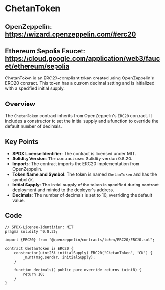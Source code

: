 # ChetanToken

## OpenZeppelin: https://wizard.openzeppelin.com/#erc20
## Ethereum Sepolia Faucet: https://cloud.google.com/application/web3/faucet/ethereum/sepolia

ChetanToken is an ERC20-compliant token created using OpenZeppelin's ERC20 contract. This token has a custom decimal setting and is initialized with a specified initial supply.

## Overview

The `ChetanToken` contract inherits from OpenZeppelin's `ERC20` contract. It includes a constructor to set the initial supply and a function to override the default number of decimals.

## Key Points

- **SPDX License Identifier**: The contract is licensed under MIT.
- **Solidity Version**: The contract uses Solidity version 0.8.20.
- **Imports**: The contract imports the ERC20 implementation from OpenZeppelin.
- **Token Name and Symbol**: The token is named `ChetanToken` and has the symbol `CK`.
- **Initial Supply**: The initial supply of the token is specified during contract deployment and minted to the deployer's address.
- **Decimals**: The number of decimals is set to 10, overriding the default value.

## Code

```solidity
// SPDX-License-Identifier: MIT
pragma solidity ^0.8.20;

import {ERC20} from "@openzeppelin/contracts/token/ERC20/ERC20.sol";

contract ChetanToken is ERC20 {
    constructor(uint256 initialSupply) ERC20("ChetanToken", "CK") {
        _mint(msg.sender, initialSupply);
    }

    function decimals() public pure override returns (uint8) {
        return 10;
    }
}
